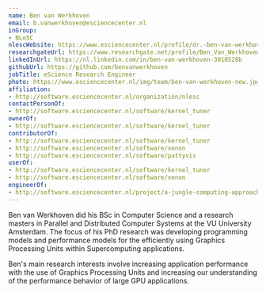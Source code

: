 ```yaml
---
name: Ben van Werkhoven
email: b.vanwerkhoven@esciencecenter.nl
inGroup:
- NLeSC
nlescWebsite: https://www.esciencecenter.nl/profile/dr.-ben-van-werkhoven
researchgateUrl: https://www.researchgate.net/profile/Ben_Van_Werkhoven
linkedInUrl: https://nl.linkedin.com/in/ben-van-werkhoven-3010528b
githubUrl: https://github.com/benvanwerkhoven
jobTitle: eScience Research Engineer
photo: https://www.esciencecenter.nl/img/team/ben-van-werkhoven-new.jpg
affiliation:
- http://software.esciencecenter.nl/organization/nlesc
contactPersonOf:
- http://software.esciencecenter.nl/software/kernel_tuner
ownerOf:
- http://software.esciencecenter.nl/software/kernel_tuner
contributorOf:
- http://software.esciencecenter.nl/software/kernel_tuner
- http://software.esciencecenter.nl/software/xenon
- http://software.esciencecenter.nl/software/pattyvis
userOf:
- http://software.esciencecenter.nl/software/kernel_tuner
- http://software.esciencecenter.nl/software/xenon
engineerOf:
- http://software.esciencecenter.nl/project/a-jungle-computing-approach-to-large-scale-online-forensic-analysis
---
```

Ben van Werkhoven did his BSc in Computer Science and a research masters in Parallel and Distributed Computer Systems at the VU University Amsterdam. The focus of his PhD research was developing programming models and performance models for the efficiently using Graphics Processing Units within Supercomputing applications.

Ben's main research interests involve increasing application performance with the use of Graphics Processing Units and increasing our understanding of the performance behavior of large GPU applications.
